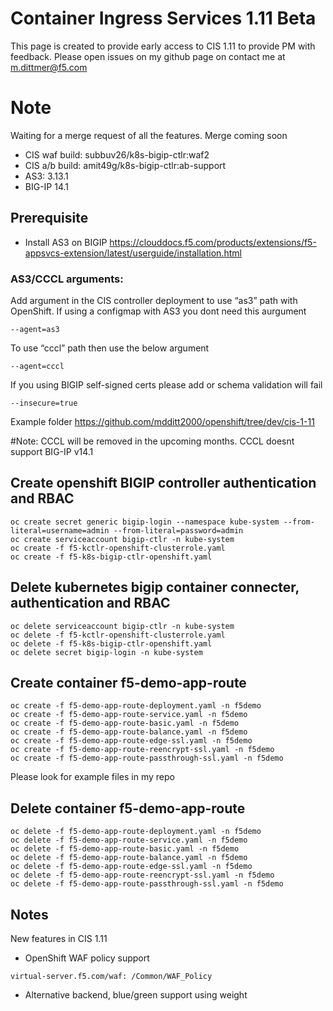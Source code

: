 # Container Ingress Services 1.11 Beta

This page is created to provide early access to CIS 1.11 to provide PM with feedback. Please open issues on my github page on contact me at m.dittmer@f5.com

# Note

Waiting for a merge request of all the features. Merge coming soon

* CIS waf build: subbuv26/k8s-bigip-ctlr:waf2
* CIS a/b build: amit49g/k8s-bigip-ctlr:ab-support
* AS3: 3.13.1
* BIG-IP 14.1

## Prerequisite 
 
* Install AS3 on BIGIP
https://clouddocs.f5.com/products/extensions/f5-appsvcs-extension/latest/userguide/installation.html

### AS3/CCCL arguments:

Add argument in the CIS controller deployment to use “as3” path with OpenShift. If using a configmap with AS3 you dont need this aurgument
 ```
 --agent=as3
 ```
To use “cccl” path then use the below argument
 ```
 --agent=cccl
```
If you using BIGIP self-signed certs please add or schema validation will fail
 ```
 --insecure=true
```
Example folder https://github.com/mdditt2000/openshift/tree/dev/cis-1-11

#Note: CCCL will be removed in the upcoming months. CCCL doesnt support BIG-IP v14.1

## Create openshift BIGIP controller authentication and RBAC
```
oc create secret generic bigip-login --namespace kube-system --from-literal=username=admin --from-literal=password=admin
oc create serviceaccount bigip-ctlr -n kube-system
oc create -f f5-kctlr-openshift-clusterrole.yaml
oc create -f f5-k8s-bigip-ctlr-openshift.yaml
```
## Delete kubernetes bigip container connecter, authentication and RBAC
```
oc delete serviceaccount bigip-ctlr -n kube-system
oc delete -f f5-kctlr-openshift-clusterrole.yaml
oc delete -f f5-k8s-bigip-ctlr-openshift.yaml
oc delete secret bigip-login -n kube-system
```
## Create container f5-demo-app-route
```
oc create -f f5-demo-app-route-deployment.yaml -n f5demo
oc create -f f5-demo-app-route-service.yaml -n f5demo
oc create -f f5-demo-app-route-basic.yaml -n f5demo
oc create -f f5-demo-app-route-balance.yaml -n f5demo
oc create -f f5-demo-app-route-edge-ssl.yaml -n f5demo
oc create -f f5-demo-app-route-reencrypt-ssl.yaml -n f5demo
oc create -f f5-demo-app-route-passthrough-ssl.yaml -n f5demo
```
Please look for example files in my repo

## Delete container f5-demo-app-route
```
oc delete -f f5-demo-app-route-deployment.yaml -n f5demo
oc delete -f f5-demo-app-route-service.yaml -n f5demo
oc delete -f f5-demo-app-route-basic.yaml -n f5demo
oc delete -f f5-demo-app-route-balance.yaml -n f5demo
oc delete -f f5-demo-app-route-edge-ssl.yaml -n f5demo
oc delete -f f5-demo-app-route-reencrypt-ssl.yaml -n f5demo
oc delete -f f5-demo-app-route-passthrough-ssl.yaml -n f5demo
```
## Notes

New features in CIS 1.11

* OpenShift WAF policy support
```
virtual-server.f5.com/waf: /Common/WAF_Policy
```
* Alternative backend, blue/green support using weight